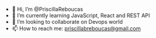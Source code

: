 - 👋 Hi, I’m @PriscillaReboucas
- 🌱 I’m currently learning JavaScript, React and REST API
- 💞️ I’m looking to collaborate on Devops world
- 📫 How to reach me: priscillabreboucas@gmail.com

<!---
PriscillaReboucas/PriscillaReboucas is a ✨ special ✨ repository because its `README.md` (this file) appears on your GitHub profile.
You can click the Preview link to take a look at your changes.
--->
